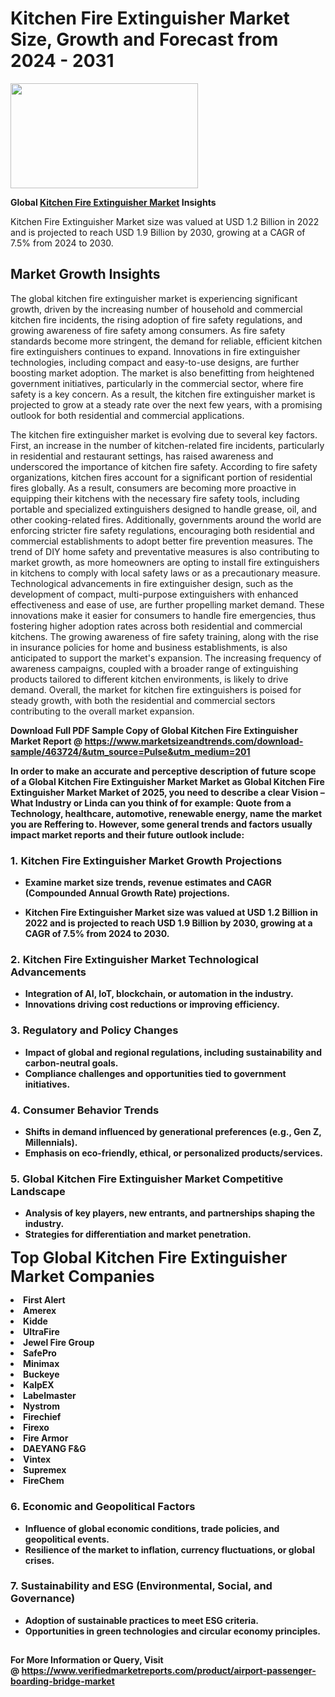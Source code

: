 <H1>Kitchen Fire Extinguisher Market Size, Growth and Forecast from 2024 - 2031</H1><img class="aligncenter size-medium wp-image-584254" src="https://thirdeyenews.in/wp-content/uploads/2024/09/Global-Market-Research-300x168.jpeg" alt="" width="300" height="168" /><p><strong>Global&nbsp;<a href="https://www.marketsizeandtrends.com/download-sample/463724/&amp;utm_source=Pulse&amp;utm_medium=201">Kitchen Fire Extinguisher Market</a> Insights</strong></p><p>Kitchen Fire Extinguisher Market size was valued at USD 1.2 Billion in 2022 and is projected to reach USD 1.9 Billion by 2030, growing at a CAGR of 7.5% from 2024 to 2030.</p><p><h2>Market Growth Insights</h2> <p>The global kitchen fire extinguisher market is experiencing significant growth, driven by the increasing number of household and commercial kitchen fire incidents, the rising adoption of fire safety regulations, and growing awareness of fire safety among consumers. As fire safety standards become more stringent, the demand for reliable, efficient kitchen fire extinguishers continues to expand. Innovations in fire extinguisher technologies, including compact and easy-to-use designs, are further boosting market adoption. The market is also benefitting from heightened government initiatives, particularly in the commercial sector, where fire safety is a key concern. As a result, the kitchen fire extinguisher market is projected to grow at a steady rate over the next few years, with a promising outlook for both residential and commercial applications.</p> <p><strong></strong></p> <p>The kitchen fire extinguisher market is evolving due to several key factors. First, an increase in the number of kitchen-related fire incidents, particularly in residential and restaurant settings, has raised awareness and underscored the importance of kitchen fire safety. According to fire safety organizations, kitchen fires account for a significant portion of residential fires globally. As a result, consumers are becoming more proactive in equipping their kitchens with the necessary fire safety tools, including portable and specialized extinguishers designed to handle grease, oil, and other cooking-related fires. Additionally, governments around the world are enforcing stricter fire safety regulations, encouraging both residential and commercial establishments to adopt better fire prevention measures. The trend of DIY home safety and preventative measures is also contributing to market growth, as more homeowners are opting to install fire extinguishers in kitchens to comply with local safety laws or as a precautionary measure. Technological advancements in fire extinguisher design, such as the development of compact, multi-purpose extinguishers with enhanced effectiveness and ease of use, are further propelling market demand. These innovations make it easier for consumers to handle fire emergencies, thus fostering higher adoption rates across both residential and commercial kitchens. The growing awareness of fire safety training, along with the rise in insurance policies for home and business establishments, is also anticipated to support the market's expansion. The increasing frequency of awareness campaigns, coupled with a broader range of extinguishing products tailored to different kitchen environments, is likely to drive demand. Overall, the market for kitchen fire extinguishers is poised for steady growth, with both the residential and commercial sectors contributing to the overall market expansion. <p><strong></p><p><span class=""><strong>Download Full PDF Sample Copy of Global Kitchen Fire Extinguisher Market Report</strong> @ <a href="https://www.marketsizeandtrends.com/download-sample/463724/&amp;utm_source=Pulse&amp;utm_medium=201" target="_blank">https://www.marketsizeandtrends.com/download-sample/463724/&amp;utm_source=Pulse&amp;utm_medium=201</a></span></p><p>In order to make an accurate and perceptive description of future scope of a Global&nbsp;Kitchen Fire Extinguisher Market Market as Global&nbsp;Kitchen Fire Extinguisher Market Market of 2025, you need to describe a clear Vision &ndash; What Industry or Linda can you think of for example: Quote from a Technology, healthcare, automotive, renewable energy, name the market you are Reffering to. However, some general trends and factors usually impact market reports and their future outlook include:</p><h3>1.&nbsp;<strong>Kitchen Fire Extinguisher Market Growth Projections</strong></h3><ul><li>Examine market size trends, revenue estimates and CAGR (Compounded Annual Growth Rate) projections.</li><li><p>Kitchen Fire Extinguisher Market size was valued at USD 1.2 Billion in 2022 and is projected to reach USD 1.9 Billion by 2030, growing at a CAGR of 7.5% from 2024 to 2030.</p></li></ul><h3>2.&nbsp;<strong>Kitchen Fire Extinguisher Market Technological Advancements</strong></h3><ul><li>Integration of AI, IoT, blockchain, or automation in the industry.</li><li>Innovations driving cost reductions or improving efficiency.</li></ul><h3>3.&nbsp;<strong>Regulatory and Policy Changes</strong></h3><ul><li>Impact of global and regional regulations, including sustainability and carbon-neutral goals.</li><li>Compliance challenges and opportunities tied to government initiatives.</li></ul><h3>4.&nbsp;<strong>Consumer Behavior Trends</strong></h3><ul><li>Shifts in demand influenced by generational preferences (e.g., Gen Z, Millennials).</li><li>Emphasis on eco-friendly, ethical, or personalized products/services.</li></ul><h3>5.&nbsp;<strong>Global Kitchen Fire Extinguisher Market Competitive Landscape</strong></h3><ul><li>Analysis of key players, new entrants, and partnerships shaping the industry.</li><li>Strategies for differentiation and market penetration.</li></ul><p data-pm-slice="1 1 []"><span style="color: inherit; font-family: inherit; font-size: 25px;">Top Global Kitchen Fire Extinguisher Market Companies</span></p><div class="" data-test-id=""><p><li>First Alert</li><li> Amerex</li><li> Kidde</li><li> UltraFire</li><li> Jewel Fire Group</li><li> SafePro</li><li> Minimax</li><li> Buckeye</li><li> KalpEX</li><li> Labelmaster</li><li> Nystrom</li><li> Firechief</li><li> Firexo</li><li> Fire Armor</li><li> DAEYANG F&G</li><li> Vintex</li><li> Supremex</li><li> FireChem</li></p></div><h3>6.&nbsp;<strong>Economic and Geopolitical Factors</strong></h3><ul><li>Influence of global economic conditions, trade policies, and geopolitical events.</li><li>Resilience of the market to inflation, currency fluctuations, or global crises.</li></ul><h3>7.&nbsp;<strong>Sustainability and ESG (Environmental, Social, and Governance)</strong></h3><ul><li>Adoption of sustainable practices to meet ESG criteria.</li><li>Opportunities in green technologies and circular economy principles.</li></ul><h2><strong style="font-size: 14px;">For More Information or Query, Visit @&nbsp;</strong><a style="background-color: #ffffff; font-size: 14px;" href="https://www.marketsizeandtrends.com/report/kitchen-fire-extinguisher-market/" target="_blank">https://www.verifiedmarketreports.com/product/airport-passenger-boarding-bridge-market</a></h2>
